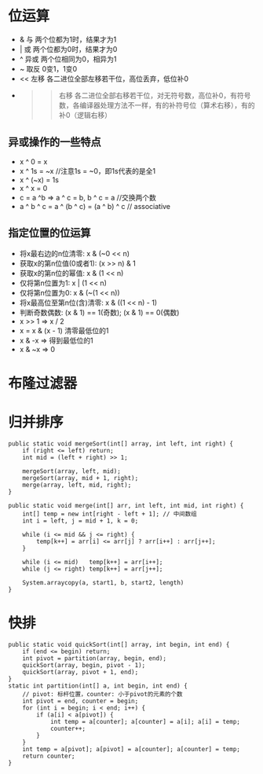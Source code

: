 # 位运算

* &   与    两个位都为1时，结果才为1
* |   或    两个位都为0时，结果才为0
* ^   异或  两个位相同为0，相异为1
* ~   取反  0变1，1变0
* <<  左移  各二进位全部左移若干位，高位丢弃，低位补0		
* >>  右移	各二进位全部右移若干位，对无符号数，高位补0，有符号数，各编译器处理方法不一样，有的补符号位（算术右移），有的补0（逻辑右移）


## 异或操作的一些特点
 * x ^ 0 = x
 * x ^ 1s = ~x //注意1s = ~0，即1s代表的是全1
 * x ^ (~x) = 1s
 * x ^ x = 0
 * c = a ^b => a ^ c = b, b ^ c = a //交换两个数
 * a ^ b ^ c = a ^ (b ^ c) = (a ^ b) ^ c // associative
## 指定位置的位运算
 * 将x最右边的n位清零: x & (~0 << n)
 * 获取x的第n位值(0或者1): (x >> n) & 1
 * 获取x的第n位的幂值: x & (1 << n)
 * 仅将第n位置为1: x | (1 << n)
 * 仅将第n位置为0: x & (~(1 << n))
 * 将x最高位至第n位(含)清零: x & ((1 << n) - 1)
 * 判断奇数偶数: (x & 1) == 1(奇数); (x & 1) == 0(偶数)
 * x >> 1 => x / 2
 * x = x & (x - 1) 清零最低位的1
 * x & -x => 得到最低位的1
 * x & ~x => 0

# 布隆过滤器
# 归并排序
    public static void mergeSort(int[] array, int left, int right) {
        if (right <= left) return;
        int mid = (left + right) >> 1; 

        mergeSort(array, left, mid);
        mergeSort(array, mid + 1, right);
        merge(array, left, mid, right);
    }

    public static void merge(int[] arr, int left, int mid, int right) {
        int[] temp = new int[right - left + 1]; // 中间数组
        int i = left, j = mid + 1, k = 0;

        while (i <= mid && j <= right) {
            temp[k++] = arr[i] <= arr[j] ? arr[i++] : arr[j++];
        }

        while (i <= mid)   temp[k++] = arr[i++];
        while (j <= right) temp[k++] = arr[j++];

        System.arraycopy(a, start1, b, start2, length)
    }
    
# 快排
    public static void quickSort(int[] array, int begin, int end) {
        if (end <= begin) return;
        int pivot = partition(array, begin, end);
        quickSort(array, begin, pivot - 1);
        quickSort(array, pivot + 1, end);
    }
    static int partition(int[] a, int begin, int end) {
        // pivot: 标杆位置，counter: 小于pivot的元素的个数
        int pivot = end, counter = begin;
        for (int i = begin; i < end; i++) {
            if (a[i] < a[pivot]) {
                int temp = a[counter]; a[counter] = a[i]; a[i] = temp;
                counter++;
            }
        }
        int temp = a[pivot]; a[pivot] = a[counter]; a[counter] = temp;
        return counter;
    }